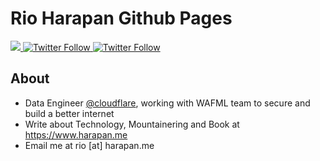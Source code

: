 # Rio Harapan Github Pages

<div>
    <a class="header-badge" target="_blank" href="https://www.linkedin.com/in/harapanr/">
        <img src="https://img.shields.io/badge/style--5eba00.svg?label=LinkedIn&logo=linkedin&style=social">
    </a>
    <a class="header-badge" target="_blank" href="https://twitter.com/rhgps">
        <img alt="Twitter Follow" src="https://img.shields.io/twitter/follow/rhgps?style=social">
    </a>
        <a class="header-badge" target="_blank" href="https://harapan.me">
        <img alt="Twitter Follow" src="https://img.shields.io/badge/blog-harapan.me-blue">
    </a>
<div>

## About
- Data Engineer <a href="https://github.com/cloudflare">@cloudflare</a>, working with WAFML team to secure and build a better internet
- Write about Technology, Mountainering and Book at https://www.harapan.me
- Email me at rio [at] harapan.me

